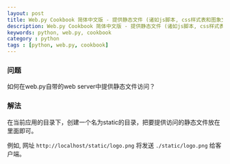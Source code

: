 ```yaml
---
layout: post
title: Web.py Cookbook 简体中文版 - 提供静态文件 (诸如js脚本, css样式表和图象文件)
description: Web.py Cookbook 简体中文版 - 提供静态文件 (诸如js脚本, css样式表和图象文件)
keywords: python, web.py, cookbook
category : python
tags : [python, web.py, cookbook]
---
```


### 问题
如何在web.py自带的web server中提供静态文件访问？

### 解法

在当前应用的目录下，创建一个名为static的目录，把要提供访问的静态文件放在里面即可。

例如, 网址 <code>http://localhost/static/logo.png</code> 将发送 <code>./static/logo.png</code> 给客户端。